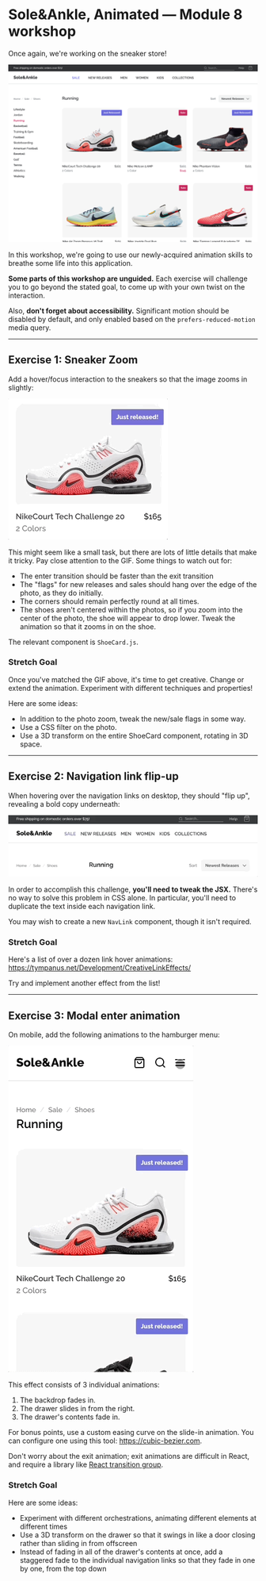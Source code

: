 # Sole&Ankle, Animated — Module 8 workshop

Once again, we're working on the sneaker store!

![A screenshot of the original Flexbox module workshop](./docs/original-desktop.png)

In this workshop, we're going to use our newly-acquired animation skills to breathe some life into this application.

**Some parts of this workshop are unguided.** Each exercise will challenge you to go beyond the stated goal, to come up with your own twist on the interaction.

Also, **don't forget about accessibility.** Significant motion should be disabled by default, and only enabled based on the `prefers-reduced-motion` media query.

---

## Exercise 1: Sneaker Zoom

Add a hover/focus interaction to the sneakers so that the image zooms in slightly:

![Exercise 1 solution](./docs/ex1-solution.gif)

This might seem like a small task, but there are lots of little details that make it tricky. Pay close attention to the GIF. Some things to watch out for:

- The enter transition should be faster than the exit transition
- The "flags" for new releases and sales should hang over the edge of the photo, as they do initially.
- The corners should remain perfectly round at all times.
- The shoes aren't centered within the photos, so if you zoom into the center of the photo, the shoe will appear to drop lower. Tweak the animation so that it zooms in on the shoe.

The relevant component is `ShoeCard.js`.

### Stretch Goal

Once you've matched the GIF above, it's time to get creative. Change or extend the animation. Experiment with different techniques and properties!

Here are some ideas:

- In addition to the photo zoom, tweak the new/sale flags in some way.
- Use a CSS filter on the photo.
- Use a 3D transform on the entire ShoeCard component, rotating in 3D space.

---

## Exercise 2: Navigation link flip-up

When hovering over the navigation links on desktop, they should "flip up", revealing a bold copy underneath:

![Exercise 2 solution](./docs/ex2-solution.gif)

In order to accomplish this challenge, **you'll need to tweak the JSX.** There's no way to solve this problem in CSS alone. In particular, you'll need to duplicate the text inside each navigation link.

You may wish to create a new `NavLink` component, though it isn't required.

### Stretch Goal

Here's a list of over a dozen link hover animations: https://tympanus.net/Development/CreativeLinkEffects/

Try and implement another effect from the list!

---

## Exercise 3: Modal enter animation

On mobile, add the following animations to the hamburger menu:

![Exercise 3 solution](./docs/ex3-solution.gif)

This effect consists of 3 individual animations:

1. The backdrop fades in.
2. The drawer slides in from the right.
3. The drawer's contents fade in.

For bonus points, use a custom easing curve on the slide-in animation. You can configure one using this tool: https://cubic-bezier.com.

Don't worry about the exit animation; exit animations are difficult in React, and require a library like [React transition group](https://reactcommunity.org/react-transition-group/).

### Stretch Goal

Here are some ideas:

- Experiment with different orchestrations, animating different elements at different times
- Use a 3D transform on the drawer so that it swings in like a door closing rather than sliding in from offscreen
- Instead of fading in all of the drawer's contents at once, add a staggered fade to the individual navigation links so that they fade in one by one, from the top down
